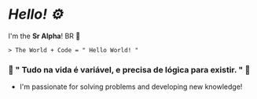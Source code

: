 # _Hello! ⚙_

I'm the **Sr Alpha**! BR 👋

	> The World + Code = " Hello World! "
	
### 📝 " Tudo na vida é variável, e precisa de lógica para existir. " 💭

- I'm passionate for solving problems and developing new knowledge!

<!--
**SR4LPH40FFC/SR4LPH40FFC** is a ✨ _special_ ✨ repository because its `README.md` (this file) appears on your GitHub profile.
